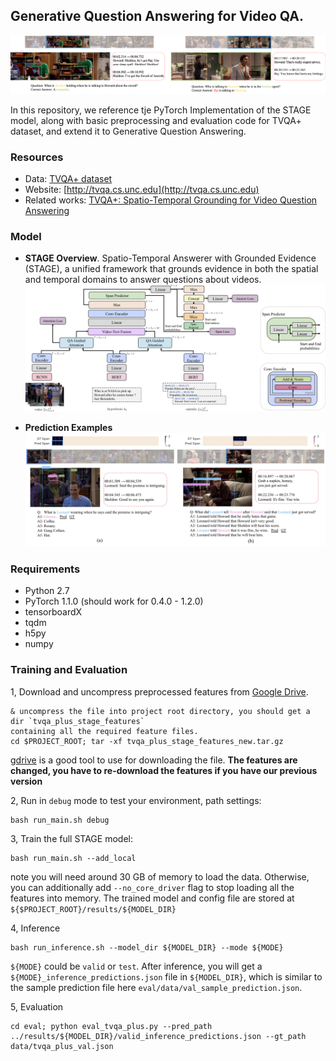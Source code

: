 ## Generative Question Answering for Video QA.

![qa_example](imgs/qa_example_pair.png)

In this repository, we reference tje PyTorch Implementation of the STAGE model, along with basic 
preprocessing and evaluation code for TVQA+ dataset, and extend it to Generative Question Answering. 


### Resources
- Data: [TVQA+ dataset](http://tvqa.cs.unc.edu/download_tvqa_plus.html)
- Website: [http://tvqa.cs.unc.edu](http://tvqa.cs.unc.edu)
- Related works: [TVQA+: Spatio-Temporal Grounding for Video Question Answering](https://arxiv.org/abs/1904.11574)<br>

### Model
- **STAGE Overview**. Spatio-Temporal Answerer with Grounded Evidence (STAGE), a unified framework that grounds evidence in both the spatial and temporal domains to answer questions about videos.  
![model_overview](imgs/model_overview.png)


- **Prediction Examples**
![example_predictions](imgs/model_prediction.png) 

### Requirements
- Python 2.7
- PyTorch 1.1.0 (should work for 0.4.0 - 1.2.0)
- tensorboardX
- tqdm
- h5py
- numpy


### Training and Evaluation
1, Download and uncompress preprocessed features from 
[Google Drive](https://drive.google.com/open?id=1GnknXfs9qKE-WVaUgUeKfCTLHjyzqCHG).

```
& uncompress the file into project root directory, you should get a dir `tvqa_plus_stage_features` 
containing all the required feature files.
cd $PROJECT_ROOT; tar -xf tvqa_plus_stage_features_new.tar.gz
```
[gdrive](https://github.com/prasmussen/gdrive) is a good tool to use for downloading the file. 
**The features are changed, you have to re-download the features if you have our previous version**

2, Run in `debug` mode to test your environment, path settings:
```
bash run_main.sh debug
```

3, Train the full STAGE model:
```
bash run_main.sh --add_local
```
note you will need around 30 GB of memory to load the data. Otherwise, you can additionally add `--no_core_driver` flag to stop loading 
all the features into memory. The trained model and config file are stored at `${$PROJECT_ROOT}/results/${MODEL_DIR}`

4, Inference
```
bash run_inference.sh --model_dir ${MODEL_DIR} --mode ${MODE}
```
`${MODE}` could be `valid` or `test`. After inference, you will get a `${MODE}_inference_predictions.json` 
file in `${MODEL_DIR}`, which is similar to the sample prediction file here `eval/data/val_sample_prediction.json`.

5, Evaluation
```
cd eval; python eval_tvqa_plus.py --pred_path ../results/${MODEL_DIR}/valid_inference_predictions.json --gt_path data/tvqa_plus_val.json
```